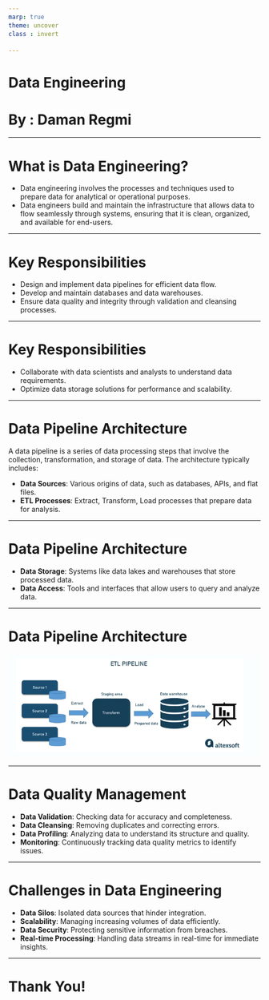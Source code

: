 ```yaml
---
marp: true
theme: uncover
class : invert

---
```


# <!--fit-->Data Engineering
# **By : Daman Regmi**

---
# What is Data Engineering?

* Data engineering involves the processes and techniques used to prepare data for analytical or operational purposes.
* Data engineers build and maintain the infrastructure that allows data to flow seamlessly through systems, ensuring that it is clean, organized, and available for end-users.

---
# Key Responsibilities

- Design and implement data pipelines for efficient data flow.
- Develop and maintain databases and data warehouses.
- Ensure data quality and integrity through validation and cleansing processes.

---
# Key Responsibilities
- Collaborate with data scientists and analysts to understand data requirements.
- Optimize data storage solutions for performance and scalability.

---
# Data Pipeline Architecture

A data pipeline is a series of data processing steps that involve the collection, transformation, and storage of data. The architecture typically includes:
- **Data Sources**: Various origins of data, such as databases, APIs, and flat files.
- **ETL Processes**: Extract, Transform, Load processes that prepare data for analysis.

---
# Data Pipeline Architecture
- **Data Storage**: Systems like data lakes and warehouses that store processed data.
- **Data Access**: Tools and interfaces that allow users to query and analyze data.

---
# Data Pipeline Architecture
![w:1000px h:500px](fig.png)

---

# Data Quality Management

- **Data Validation**: Checking data for accuracy and completeness.
- **Data Cleansing**: Removing duplicates and correcting errors.
- **Data Profiling**: Analyzing data to understand its structure and quality.
- **Monitoring**: Continuously tracking data quality metrics to identify issues.

---
# <!--fit-->Challenges in Data Engineering
- **Data Silos**: Isolated data sources that hinder integration.
- **Scalability**: Managing increasing volumes of data efficiently.
- **Data Security**: Protecting sensitive information from breaches.
- **Real-time Processing**: Handling data streams in real-time for immediate insights.

---
# Thank You!


